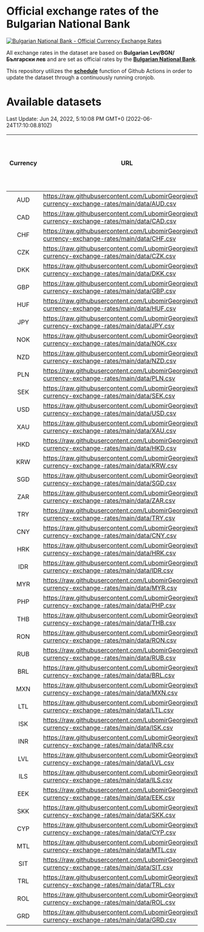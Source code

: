 # Official exchange rates of the Bulgarian National Bank

[![Bulgarian National Bank - Official Currency Exchange Rates](https://github.com/LubomirGeorgiev/bnb-currency-exchange-rates/actions/workflows/update-rates.yml/badge.svg?branch=main)](https://github.com/LubomirGeorgiev/bnb-currency-exchange-rates/actions/workflows/update-rates.yml)

All exchange rates in the dataset are based on **Bulgarian Lev/BGN/Български лев** and are set as official rates by the [**Bulgarian National Bank**](https://www.bnb.bg/Statistics/StExternalSector/StExchangeRates/StERForeignCurrencies/index.htm?toLang=_EN).

This repository utilizes the [**schedule**](https://docs.github.com/en/actions/reference/events-that-trigger-workflows) function of Github Actions in order to update the dataset through a continuously running cronjob.

# Available datasets

<!-- START LINKS (DO NOT EVER FU*ING DELETE THIS COMMENT FOR THE LOVE OF YOUR LIFE!!! IF YOU ARE CURIOS HOW IT WORKS, YOU CAN HAVE A LOOK AT ./src/updateReadme.ts) -->

Last Update: Jun 24, 2022, 5:10:08 PM GMT+0 (2022-06-24T17:10:08.810Z)

| Currency | URL                                                                                             | Number of records | Number of missing days that were filled in |
| :------: | ----------------------------------------------------------------------------------------------- | :---------------: | :----------------------------------------: |
|   AUD    | https://raw.githubusercontent.com/LubomirGeorgiev/bnb-currency-exchange-rates/main/data/AUD.csv |       8293        |                    2557                    |
|   CAD    | https://raw.githubusercontent.com/LubomirGeorgiev/bnb-currency-exchange-rates/main/data/CAD.csv |       8293        |                    2557                    |
|   CHF    | https://raw.githubusercontent.com/LubomirGeorgiev/bnb-currency-exchange-rates/main/data/CHF.csv |       8293        |                    2557                    |
|   CZK    | https://raw.githubusercontent.com/LubomirGeorgiev/bnb-currency-exchange-rates/main/data/CZK.csv |       8293        |                    2557                    |
|   DKK    | https://raw.githubusercontent.com/LubomirGeorgiev/bnb-currency-exchange-rates/main/data/DKK.csv |       8293        |                    2557                    |
|   GBP    | https://raw.githubusercontent.com/LubomirGeorgiev/bnb-currency-exchange-rates/main/data/GBP.csv |       8293        |                    2557                    |
|   HUF    | https://raw.githubusercontent.com/LubomirGeorgiev/bnb-currency-exchange-rates/main/data/HUF.csv |       8293        |                    2557                    |
|   JPY    | https://raw.githubusercontent.com/LubomirGeorgiev/bnb-currency-exchange-rates/main/data/JPY.csv |       8293        |                    2557                    |
|   NOK    | https://raw.githubusercontent.com/LubomirGeorgiev/bnb-currency-exchange-rates/main/data/NOK.csv |       8293        |                    2557                    |
|   NZD    | https://raw.githubusercontent.com/LubomirGeorgiev/bnb-currency-exchange-rates/main/data/NZD.csv |       8293        |                    2557                    |
|   PLN    | https://raw.githubusercontent.com/LubomirGeorgiev/bnb-currency-exchange-rates/main/data/PLN.csv |       8293        |                    2557                    |
|   SEK    | https://raw.githubusercontent.com/LubomirGeorgiev/bnb-currency-exchange-rates/main/data/SEK.csv |       8293        |                    2557                    |
|   USD    | https://raw.githubusercontent.com/LubomirGeorgiev/bnb-currency-exchange-rates/main/data/USD.csv |       8293        |                    2557                    |
|   XAU    | https://raw.githubusercontent.com/LubomirGeorgiev/bnb-currency-exchange-rates/main/data/XAU.csv |       8293        |                    2559                    |
|   HKD    | https://raw.githubusercontent.com/LubomirGeorgiev/bnb-currency-exchange-rates/main/data/HKD.csv |       7993        |                    2468                    |
|   KRW    | https://raw.githubusercontent.com/LubomirGeorgiev/bnb-currency-exchange-rates/main/data/KRW.csv |       7993        |                    2468                    |
|   SGD    | https://raw.githubusercontent.com/LubomirGeorgiev/bnb-currency-exchange-rates/main/data/SGD.csv |       7993        |                    2468                    |
|   ZAR    | https://raw.githubusercontent.com/LubomirGeorgiev/bnb-currency-exchange-rates/main/data/ZAR.csv |       7993        |                    2468                    |
|   TRY    | https://raw.githubusercontent.com/LubomirGeorgiev/bnb-currency-exchange-rates/main/data/TRY.csv |       6475        |                    1998                    |
|   CNY    | https://raw.githubusercontent.com/LubomirGeorgiev/bnb-currency-exchange-rates/main/data/CNY.csv |       6355        |                    1962                    |
|   HRK    | https://raw.githubusercontent.com/LubomirGeorgiev/bnb-currency-exchange-rates/main/data/HRK.csv |       6355        |                    1962                    |
|   IDR    | https://raw.githubusercontent.com/LubomirGeorgiev/bnb-currency-exchange-rates/main/data/IDR.csv |       6355        |                    1962                    |
|   MYR    | https://raw.githubusercontent.com/LubomirGeorgiev/bnb-currency-exchange-rates/main/data/MYR.csv |       6355        |                    1962                    |
|   PHP    | https://raw.githubusercontent.com/LubomirGeorgiev/bnb-currency-exchange-rates/main/data/PHP.csv |       6355        |                    1962                    |
|   THB    | https://raw.githubusercontent.com/LubomirGeorgiev/bnb-currency-exchange-rates/main/data/THB.csv |       6355        |                    1962                    |
|   RON    | https://raw.githubusercontent.com/LubomirGeorgiev/bnb-currency-exchange-rates/main/data/RON.csv |       6300        |                    1948                    |
|   RUB    | https://raw.githubusercontent.com/LubomirGeorgiev/bnb-currency-exchange-rates/main/data/RUB.csv |       6240        |                    1924                    |
|   BRL    | https://raw.githubusercontent.com/LubomirGeorgiev/bnb-currency-exchange-rates/main/data/BRL.csv |       5389        |                    1669                    |
|   MXN    | https://raw.githubusercontent.com/LubomirGeorgiev/bnb-currency-exchange-rates/main/data/MXN.csv |       5389        |                    1669                    |
|   LTL    | https://raw.githubusercontent.com/LubomirGeorgiev/bnb-currency-exchange-rates/main/data/LTL.csv |       5270        |                    1612                    |
|   ISK    | https://raw.githubusercontent.com/LubomirGeorgiev/bnb-currency-exchange-rates/main/data/ISK.csv |       5176        |                    1601                    |
|   INR    | https://raw.githubusercontent.com/LubomirGeorgiev/bnb-currency-exchange-rates/main/data/INR.csv |       5020        |                    1553                    |
|   LVL    | https://raw.githubusercontent.com/LubomirGeorgiev/bnb-currency-exchange-rates/main/data/LVL.csv |       4905        |                    1498                    |
|   ILS    | https://raw.githubusercontent.com/LubomirGeorgiev/bnb-currency-exchange-rates/main/data/ILS.csv |       4173        |                    1298                    |
|   EEK    | https://raw.githubusercontent.com/LubomirGeorgiev/bnb-currency-exchange-rates/main/data/EEK.csv |       4117        |                    1256                    |
|   SKK    | https://raw.githubusercontent.com/LubomirGeorgiev/bnb-currency-exchange-rates/main/data/SKK.csv |       2968        |                    910                     |
|   CYP    | https://raw.githubusercontent.com/LubomirGeorgiev/bnb-currency-exchange-rates/main/data/CYP.csv |       2900        |                    884                     |
|   MTL    | https://raw.githubusercontent.com/LubomirGeorgiev/bnb-currency-exchange-rates/main/data/MTL.csv |       2600        |                    795                     |
|   SIT    | https://raw.githubusercontent.com/LubomirGeorgiev/bnb-currency-exchange-rates/main/data/SIT.csv |       2538        |                    774                     |
|   TRL    | https://raw.githubusercontent.com/LubomirGeorgiev/bnb-currency-exchange-rates/main/data/TRL.csv |       1816        |                    557                     |
|   ROL    | https://raw.githubusercontent.com/LubomirGeorgiev/bnb-currency-exchange-rates/main/data/ROL.csv |       1693        |                    520                     |
|   GRD    | https://raw.githubusercontent.com/LubomirGeorgiev/bnb-currency-exchange-rates/main/data/GRD.csv |        359        |                    107                     |

<!-- END LINKS (DO NOT EVER FU*ING DELETE THIS COMMENT FOR THE LOVE OF YOUR LIFE!!! IF YOU ARE CURIOS HOW IT WORKS, YOU CAN HAVE A LOOK AT ./src/updateReadme.ts) -->
